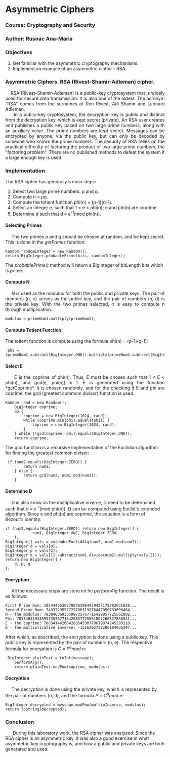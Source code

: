 # Asymmetric Ciphers

### Course: Cryptography and Security
### Author: Rusnac Ana-Maria

### Objectives

1. Get familiar with the asymmetric cryptography mechanisms.
2. Implement an example of an asymmetric cipher - RSA.

### Asymmetric Ciphers. RSA (Rivest-Shamir-Adleman) cipher.
<div style="text-align: justify">&nbsp;&nbsp;&nbsp;&nbsp;RSA (Rivest–Shamir–Adleman) is a public-key cryptosystem 
that is widely used for secure data transmission. It is also 
one of the oldest. The acronym "RSA" comes from the surnames of 
Ron Rivest, Adi Shamir and Leonard Adleman.</div>

<div style="text-align: justify">&nbsp; &nbsp;&nbsp;&nbsp;In a public-key cryptosystem, the encryption key is public and 
distinct from the decryption key, which is kept secret (private).
An RSA user creates and publishes a public key based on two large 
prime numbers, along with an auxiliary value. The prime numbers 
are kept secret. Messages can be encrypted by anyone, via the public 
key, but can only be decoded by someone who knows the prime numbers.
The security of RSA relies on the practical difficulty of 
factoring the product of two large prime numbers, the 
"factoring problem". There are no published methods to 
defeat the system if a large enough key is used.</div>

### Implementation
The RSA cipher has generally 5 main steps:

1. Select two large prime numbers: p and q.
2. Compute n = pq.
3. Compute the totient function phi(n) = (p-1)(q-1).
4. Select an integer e, such that 1 < e < phi(n); e and phi(n) are coprime.
5. Determine d such that d ≡ e<sup>-1</sup>(mod phi(n)).

#### Selecting Primes

&nbsp; &nbsp;&nbsp;&nbsp;The two primes p and q should be chosen at random, and be kept 
secret. This is done in the *getPrimes* function:

    Random randomInteger = new Random();
    return BigInteger.probablePrime(bits, randomInteger);

The *probablePrime()* method will return a BigInteger of bitLength
bits which is prime.

#### Compute N

<div style="text-align: justify">&nbsp; &nbsp;&nbsp;&nbsp;N is used as the modulus for both the public and private keys.
The pair of numbers (n, e) serves as the public key, and the pair 
of numbers (n, d) is the private key. With the two primes selected,
it is easy to compute n through multiplication.</div>

    modulus = primeNum1.multiply(primeNum2);

#### Compute Totient Function

The totient function is compute using the formula phi(n) = (p-1)(q-1):

     phi = (primeNum1.subtract(BigInteger.ONE)).multiply(primeNum2.subtract(BigInteger.ONE));

#### Select E

<div style="text-align: justify">&nbsp; &nbsp;&nbsp;&nbsp;E is the coprime of phi(n). Thus, E must be chosen such that 
1 < E < phi(n), and gcd(e, phi(n)) = 1. E is generated using the 
function *getCoprime*. It is chosen randomly, and for the checking
if E and phi are coprime, the gcd (greatest commom divisor) function is used.</div>

    Random rand = new Random();
        BigInteger coprime;
        do {
            coprime = new BigInteger(1024, rand);
            while (coprime.min(phi).equals(phi)) {
                coprime = new BigInteger(1024, rand);
            }
        } while (!gcd(coprime, phi).equals(BigInteger.ONE));
        return coprime;

The gcd function is a recursive implementation of the Euclidian 
algorithm for finding the greatest common divisor:

     if (num2.equals(BigInteger.ZERO)) {
            return num1;
        } else {
            return gcd(num2, num1.mod(num2));
        }

#### Determine D

&nbsp; &nbsp;&nbsp;&nbsp;D is also know as the multiplicative inverse, D need to be determined
such that d ≡ e<sup>-1</sup>(mod phi(n)). D can be computed using
Euclid's extended algorithm. Since e and phi(n) are coprime, the 
equation is a form of Bézout's identity.

    if (num2.equals(BigInteger.ZERO)) return new BigInteger[] {
                num1, BigInteger.ONE, BigInteger.ZERO
        };
    BigInteger[] vals = extendedEuclidAlg(num2, num1.mod(num2));
    BigInteger d = vals[0];
    BigInteger p = vals[2];
    BigInteger q = vals[1].subtract(num1.divide(num2).multiply(vals[2]));
    return new BigInteger[] {
        d, p, q
    };

#### Encryption

&nbsp; &nbsp;&nbsp;&nbsp;All the necessary steps are store int he *performAlg* function.
The result is as follows:

    First Prime Num: 10544456362700763964459427178782631828...
    Second Prime Num: 7433729557729706119876447050733696464...
    N - the modulus: 78384636933599735767715429857725561002...
    Phi: 78384636933599735767715429857725561002266527858541...
    E - the coprime: 76834144260420854530778679874245293110...
    D - the multiplicative inverse: -1516202737286104936297...

After which, as described, the encryption is done using a public
key. This public key is represented by the pair of numbers (n, e).
The respective formula for encryption is *C = P<sup>e</sup>mod n*:

     BigInteger plainText = toInt(message);
        performAlg();
        return plainText.modPow(coprime, modulus);

#### Decryption

&nbsp; &nbsp;&nbsp;&nbsp;The decryption is done using the private key, which is represented
by the pair of numbers (n, d), and the formula *P = C<sup>d</sup>mod n*:

    BigInteger decrypted = message.modPow(multipInverse, modulus);
    return toString(decrypted);

### Conclusion

&nbsp; &nbsp;&nbsp;&nbsp; During this laboratory work, the RSA cipher
was analyzed. Since the RSA cipher is an asymmetric key, it was also
a good exercise in what asymmetric key cryptography is, and how a
public and private keys are both generated and used. 